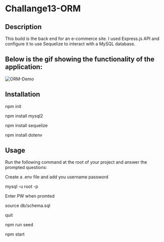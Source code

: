 # Challange13-ORM

## Description
This build is the back end for an e-commerce site. I used Express.js API and configure it to use Sequelize to interact with a MySQL database.

##  Below is the gif showing the functionality of the application:
![ORM-Demo](https://github.com/ShivaTagh/Challange13-ORM/assets/127795324/7a50e45b-0b6c-490a-86bb-92162b5f9389)


## Installation
npm init

npm install mysql2

npm install sequelize

npm install dotenv

## Usage
Run the following command at the root of your project and answer the prompted questions:

Create a .env file and add you username password

mysql -u root -p

Enter PW when promted

source db/schema.sql

quit

npm run seed

npm start

